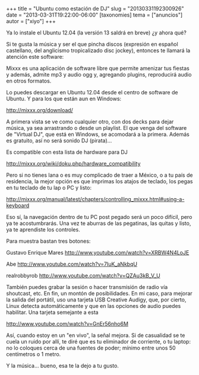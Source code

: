 +++
title = "Ubuntu como estación de DJ"
slug = "20130331192300926"
date = "2013-03-31T19:22:00-06:00"
[taxonomies]
tema = ["anuncios"]
autor = ["xiyo"]
+++

Ya lo instale el Ubuntu 12.04 (la versión 13 saldrá en breve) ¿y ahora qué?

Si te gusta la música y ser el que pincha discos (expresión en español
castellano, del anglicismo tropicalizado disc jockey), entonces te llamará la
atención este software:

Mixxx es una aplicación de software libre que permite amenizar tus fiestas y
además, admite mp3 y audio ogg y, agregando plugins, reproducirá audio en otros
formatos.

Lo puedes descargar en Ubuntu 12.04 desde el centro de software de Ubuntu. Y
para los que están aun en Windows:

<http://mixxx.org/download/>

<!-- more -->

A primera vista se ve como cualquier otro, con dos decks para dejar música, ya
sea arrastrando o desde un playlist. El que venga del software de "Virtual DJ",
que está en Windows, se acomodará a la primera. Además es gratuito, así no será
sonido DJ (pirata)…

Es compatible con esta lista de hardware para DJ

<http://mixxx.org/wiki/doku.php/hardware_compatibility>

Pero si no tienes lana o es muy complicado de traer a México, o a tu país de
residencia, la mejor opción es que imprimas los atajos de teclado, los pegas en
tu teclado de tu lap o PC y listo:

<http://mixxx.org/manual/latest/chapters/controlling_mixxx.html#using-a-keyboard>

Eso sí, la navegación dentro de tu PC post pegado será un poco difícil, pero ya
te acostumbrarás. Una vez te aburras de las pegatinas, las quitas y listo, ya te
aprendiste los controles.

Para muestra bastan tres botones:

Gustavo Enrique Mares <http://www.youtube.com/watch?v=XRBW4N4LoJE>

Abe <http://www.youtube.com/watch?v=7IuK_aNkbqU>

realrobbyrob <http://www.youtube.com/watch?v=QZAu3kB_V_U>

También puedes grabar la sesión o hacer transmisión de radio vía shoutcast, etc.
En fin, un montón de posibilidades. En mi caso, para mejorar la salida del
portátil, uso una tarjeta USB Creative Audigy, que, por cierto, Linux detecta
automáticamente y que en las opciones de audio puedes habilitar. Una tarjeta
semejante a esta

<http://www.youtube.com/watch?v=GnEr56nho6M>

Así, cuando estoy en un "en vivo", la señal mejora. Si de casualidad se te cuela
un ruido por allí, te diré que es tu eliminador de corriente, o tu laptop: no lo
coloques cerca de una fuentes de poder; mínimo entre unos 50 centímetros o 1
metro.

Y la música… bueno, esa te la dejo a tu gusto.
